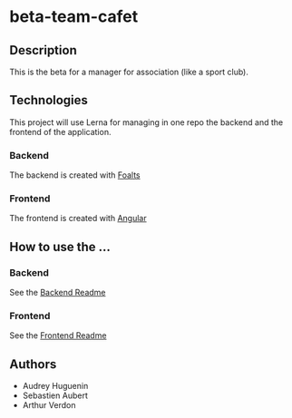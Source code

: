 # beta-team-cafet
## Description
This is the beta for a manager for association (like a sport club). 

## Technologies
This project will use Lerna for managing in one repo the backend and the frontend of the application.

### Backend
The backend is created with [Foalts](https://foalts.gitbook.io/)

### Frontend
The frontend is created with [Angular](https://angular.io)

## How to use the ...

### Backend
See the [Backend Readme](./packages/backend/README.md)

### Frontend
See the [Frontend Readme](./packages/frontend/README.md)

## Authors
- Audrey Huguenin
- Sebastien Aubert
- Arthur Verdon